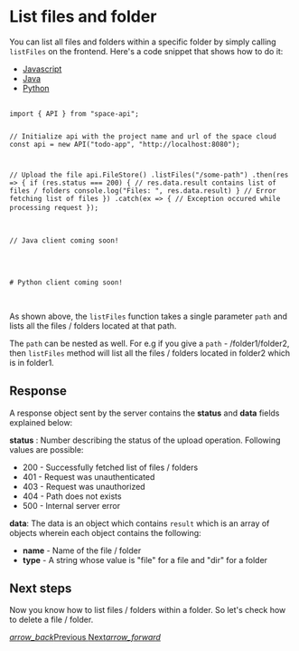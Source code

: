 # List files and folder

You can list all files and folders within a specific folder by simply calling `listFiles` on the frontend. Here's a code snippet that shows how to do it:

 <div class="row tabs-wrapper">
  <div class="col s12" style="padding:0">
    <ul class="tabs">
      <li class="tab col s2"><a class="active" href="#list-js">Javascript</a></li>
      <li class="tab col s2"><a href="#list-java">Java</a></li>
      <li class="tab col s2"><a href="#list-python">Python</a></li>
    </ul>
  </div>
  <div id="list-js" class="col s12" style="padding:0">
    <pre>
      <code class="javascript">
import { API } from "space-api";

// Initialize api with the project name and url of the space cloud
const api = new API("todo-app", "http://localhost:8080");

// Upload the file
api.FileStore()
  .listFiles("/some-path")
  .then(res => {
    if (res.status === 200) {
      // res.data.result contains list of files / folders
      console.log("Files: ", res.data.result)
    }
    // Error fetching list of files
  })
  .catch(ex => {
    // Exception occured while processing request
  });
      </code>
    </pre>
  </div>
  <div id="list-java" class="col s12" style="padding:0">
    <pre>
      <code class="java">
// Java client coming soon!      
      </code>
    </pre>
  </div>
 <div id="list-python" class="col s12" style="padding:0">
    <pre>
      <code class="python">
# Python client coming soon!
      </code>
    </pre>
  </div>
</div>

As shown above, the `listFiles` function takes a single parameter `path` and lists all the files / folders located at that path.

The `path` can be nested as well. For e.g if you give a  `path` - /folder1/folder2, then `listFiles` method will list all the files / folders located in folder2 which is in folder1.

## Response

A response object sent by the server contains the **status** and **data** fields explained below:

**status** : Number describing the status of the upload operation. Following values are possible:

- 200 - Successfully fetched list of files / folders
- 401 - Request was unauthenticated
- 403 - Request was unauthorized
- 404 - Path does not exists
- 500 - Internal server error

**data**: The data is an object which contains `result` which is an array of objects wherein each object contains the following:
- **name** - Name of the file / folder
- **type** - A string whose value is "file" for a file and "dir" for a folder

## Next steps

Now you know how to list files / folders within a folder. So let's check how to delete a file / folder.

<div class="btns-wrapper">
  <a href="/docs/file-storage/create-folder" class="waves-effect waves-light btn primary-btn-border btn-small">
    <i class="material-icons btn-with-icon">arrow_back</i>Previous
  </a>
  <a href="/docs/file-storage/delete" class="waves-effect waves-light btn primary-btn-fill btn-small">
    Next<i class="material-icons btn-with-icon">arrow_forward</i>
  </a>
</div>
